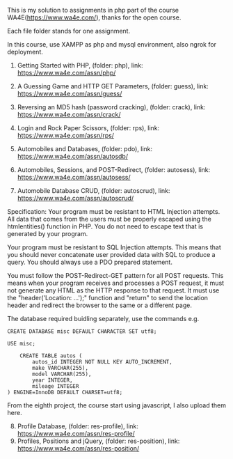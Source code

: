 This is my solution to assignments in php part of the course WA4E(https://www.wa4e.com/), thanks for the open course.

Each file folder stands for one assignment.

In this course, use XAMPP as php and mysql environment, also ngrok for deployment.

1. Getting Started with PHP, (folder: php), link: https://www.wa4e.com/assn/php/

2. A Guessing Game and HTTP GET Parameters, (folder: guess), link: https://www.wa4e.com/assn/guess/

3. Reversing an MD5 hash (password cracking), (folder: crack), link: https://www.wa4e.com/assn/crack/

4. Login and Rock Paper Scissors, (folder: rps), link: https://www.wa4e.com/assn/rps/

5. Automobiles and Databases, (folder: pdo), link: https://www.wa4e.com/assn/autosdb/

6. Automobiles, Sessions, and POST-Redirect, (folder: autosess), link: https://www.wa4e.com/assn/autosess/

7. Automobile Database CRUD, (folder: autoscrud), link: https://www.wa4e.com/assn/autoscrud/

Specification: 
Your program must be resistant to HTML Injection attempts. All data that comes from the users must be properly escaped using the htmlentities() function in PHP. You do not need to escape text that is generated by your program.

Your program must be resistant to SQL Injection attempts. This means that you should never concatenate user provided data with SQL to produce a query. You should always use a PDO prepared statement.

You must follow the POST-Redirect-GET pattern for all POST requests. This means when your program receives and processes a POST request, it must not generate any HTML as the HTTP response to that request. It must use the "header('Location: ...');" function and "return" to send the location header and redirect the browser to the same or a different page.

The database required buidling separately, use the commands e.g.

```
CREATE DATABASE misc DEFAULT CHARACTER SET utf8;

USE misc;

    CREATE TABLE autos (
        autos_id INTEGER NOT NULL KEY AUTO_INCREMENT,
        make VARCHAR(255),
        model VARCHAR(255),
        year INTEGER,
        mileage INTEGER
) ENGINE=InnoDB DEFAULT CHARSET=utf8;
```

From the eighth project, the course start using javascript, I also upload them here.

8. Profile Database, (folder: res-profile), link: https://www.wa4e.com/assn/res-profile/
9. Profiles, Positions and jQuery, (folder: res-position), link: https://www.wa4e.com/assn/res-position/
